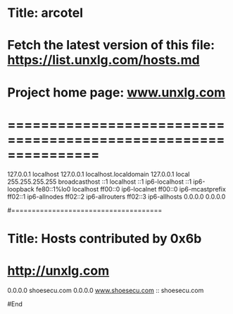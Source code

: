 # Title: arcotel
#
#
# Fetch the latest version of this file: https://list.unxlg.com/hosts.md
# Project home page: www.unxlg.com
#
# ===============================================================

127.0.0.1 localhost
127.0.0.1 localhost.localdomain
127.0.0.1 local
255.255.255.255 broadcasthost
::1 localhost
::1 ip6-localhost
::1 ip6-loopback
fe80::1%lo0 localhost
ff00::0 ip6-localnet
ff00::0 ip6-mcastprefix
ff02::1 ip6-allnodes
ff02::2 ip6-allrouters
ff02::3 ip6-allhosts
0.0.0.0 0.0.0.0


#=====================================
# Title: Hosts contributed by 0x6b
# http://unxlg.com

0.0.0.0 shoesecu.com
0.0.0.0 www.shoesecu.com
:: shoesecu.com

#End
